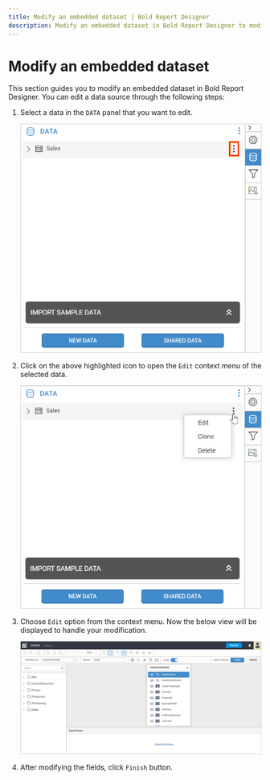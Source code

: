 ```yaml
---
title: Modify an embedded dataset | Bold Report Designer
description: Modify an embedded dataset in Bold Report Designer to modify query, fields and parameter details in the report.
---
```


# Modify an embedded dataset

This section guides you to modify an embedded dataset in Bold Report Designer. You can edit a data source through the following steps:

1. Select a data in the `DATA` panel that you want to edit.

   ![Data item menu icon](/static/assets/on-premise/images/report-designer/manage-data/dataset/data-item-menu-icon.png)

2. Click on the above highlighted icon to open the `Edit` context menu of the selected data.

   ![Data panel context menu](/static/assets/on-premise/images/report-designer/manage-data/dataset/data-panel-context-menu.png)

3. Choose `Edit` option from the context menu. Now the below view will be displayed to handle your modification.

   ![Query designer edit view](/static/assets/on-premise/images/report-designer/manage-data/dataset/query-designer-edit-view.png)

4. After modifying the fields, click `Finish` button.